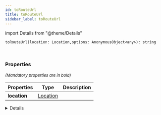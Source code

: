```yaml
---
id: toRouteUrl
title: toRouteUrl
sidebar_label: toRouteUrl
---
```


import Details from "@theme/Details"


```tsx
toRouteUrl(location: Location,options: AnonymousObject<any>): string
```
<br/>



### Properties

<font size="2"><i>(Mandatory properties are in bold)</i></font>

| Properties | Type | Description |
| --------- | ---- | ----------- |
| **location** | [Location](/framework-api/interfaces/Location.md) |  |


<Details summary={<summary><b>Additional properties for advanced use cases</b></summary>}><div>

| Properties | Type | Description |
| --------- | ---- | ----------- |
| options | [AnonymousObject](/framework-api/interfaces/AnonymousObject.md)<any\> |  |


</div></Details>